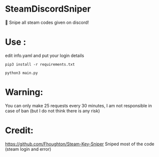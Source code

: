 # SteamDiscordSniper
🦄 Snipe all steam codes given on discord!

# Use :
edit info.yaml and put your login details

```
pip3 install -r requirements.txt
```

```
python3 main.py
```

# Warning:
You can only make 25 requests every 30 minutes, 
I am not responsible in case of ban (but I do not think there is any risk)

# Credit:

https://github.com/Fhoughton/Steam-Key-Sniper Sniped most of the code (steam login and error)

